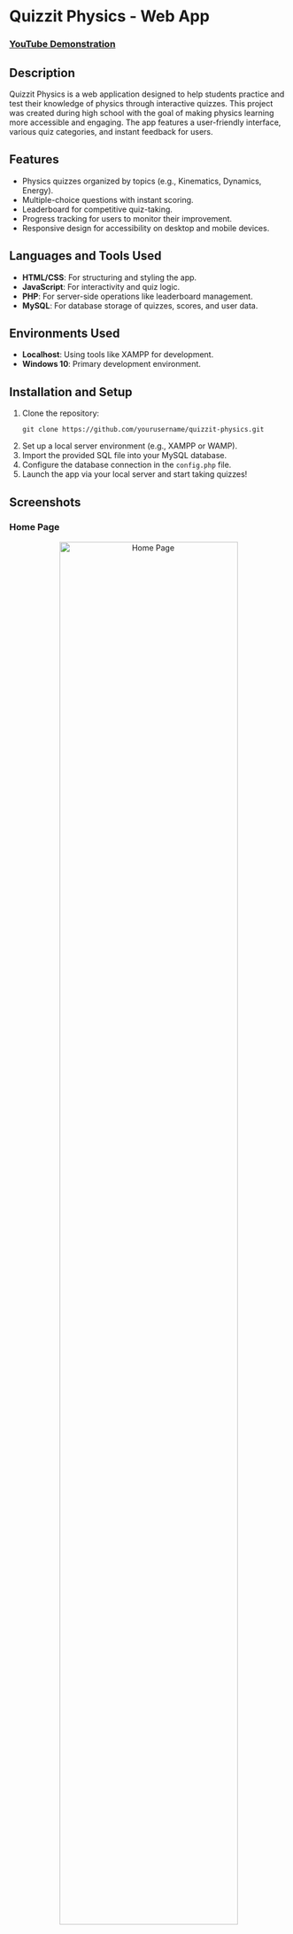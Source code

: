 <h1>Quizzit Physics - Web App</h1>

<h3><a href="https://youtu.be/7eJexJVCqJo">YouTube Demonstration</a></h3>

<h2>Description</h2>
<p>
Quizzit Physics is a web application designed to help students practice and test their knowledge of physics through interactive quizzes. This project was created during high school with the goal of making physics learning more accessible and engaging. The app features a user-friendly interface, various quiz categories, and instant feedback for users.
</p>

<h2>Features</h2>
<ul>
  <li>Physics quizzes organized by topics (e.g., Kinematics, Dynamics, Energy).</li>
  <li>Multiple-choice questions with instant scoring.</li>
  <li>Leaderboard for competitive quiz-taking.</li>
  <li>Progress tracking for users to monitor their improvement.</li>
  <li>Responsive design for accessibility on desktop and mobile devices.</li>
</ul>

<h2>Languages and Tools Used</h2>
<ul>
  <li><b>HTML/CSS</b>: For structuring and styling the app.</li>
  <li><b>JavaScript</b>: For interactivity and quiz logic.</li>
  <li><b>PHP</b>: For server-side operations like leaderboard management.</li>
  <li><b>MySQL</b>: For database storage of quizzes, scores, and user data.</li>
</ul>

<h2>Environments Used</h2>
<ul>
  <li><b>Localhost</b>: Using tools like XAMPP for development.</li>
  <li><b>Windows 10</b>: Primary development environment.</li>
</ul>

<h2>Installation and Setup</h2>
<ol>
  <li>Clone the repository:
    <pre><code>git clone https://github.com/yourusername/quizzit-physics.git</code></pre>
  </li>
  <li>Set up a local server environment (e.g., XAMPP or WAMP).</li>
  <li>Import the provided SQL file into your MySQL database.</li>
  <li>Configure the database connection in the <code>config.php</code> file.</li>
  <li>Launch the app via your local server and start taking quizzes!</li>
</ol>

<h2>Screenshots</h2>

<h3>Home Page</h3>
<p align="center">
  <img src="your-image-link-1" alt="Home Page" width="80%" />
</p>

<h3>Quiz Page</h3>
<p align="center">
  <img src="your-image-link-2" alt="Quiz Page" width="80%" />
</p>

<h3>Leaderboard</h3>
<p align="center">
  <img src="your-image-link-3" alt="Leaderboard" width="80%" />
</p>

<h2>Future Enhancements</h2>
<ul>
  <li>Add more question types (e.g., drag-and-drop, fill-in-the-blank).</li>
  <li>Introduce timed quizzes for an extra challenge.</li>
  <li>Implement user authentication for personalized tracking.</li>
</ul>
